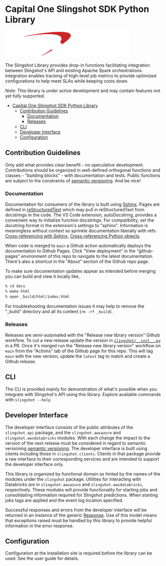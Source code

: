 # Capital One Slingshot SDK Python Library

![Capital One Slingshot Logo](docs/_static/slingshot-small-logo.png)

The Slingshot Library provides drop-in functions facilitating integration between Slingshot's API and existing Apache Spark orchestrations. Integration enables tracking of high-level job metrics to provide optimized configurations to help meet SLAs while keeping costs down.

*Note*: This library is under active development and may contain features not yet fully supported.

- [Capital One Slingshot SDK Python Library](#capital-one-slingshot-sdk-python-library)
  - [Contribution Guidelines](#contribution-guidelines)
    - [Documentation](#documentation)
    - [Releases](#releases)
  - [CLI](#cli)
  - [Developer Interface](#developer-interface)
  - [Configuration](#configuration)

## Contribution Guidelines

Only add what provides clear benefit - no speculative development. Contributions should be organized in well-defined orthogonal functions and classes - "building blocks" - with documentation and tests. Public functions are subject to the constraints of [semantic versioning](https://semver.org). And be nice!

### Documentation

Documentation for consumers of the library is built using [Sphinx](https://www.sphinx-doc.org/en/master/). Pages are defined in [reStructuredText](https://docutils.sourceforge.io/rst.html) which may pull in reStructuredText from docstrings in the code. The VS Code extension, autoDocstring, provides a convenient way to initialize function docstrings. For compatibility, set the docstring format in the extension's settings to "sphinx". Information is meaningless without context so sprinkle documentation liberally with refs: [Cross-referencing with Sphinx](https://docs.readthedocs.io/en/stable/guides/cross-referencing-with-sphinx.html), [Cross-referencing Python objects](https://www.sphinx-doc.org/en/master/usage/restructuredtext/domains.html#cross-referencing-python-objects).

When code is merged to `main` a Github action automatically deploys the documentation to Github Pages. Click "View deployment" in the "github-pages" environment of this repo to navigate to the latest documentation. There's also a shortcut in the "About" section of the Github repo page.

To make sure documentation updates appear as intended before merging you can build and view it locally like,

``` bash
% cd docs
% make html
% open _build/html/index.html
```

For troubleshooting documentation issues it may help to remove the "\_build" directory and all its content (`rm -rf _build`).

### Releases

Releases are semi-automated with the "Release new library version" Github workflow. To cut a new release update the version in [`slingshot/__init__.py`](slingshot/__init__.py) in a PR. Once it's merged run the "Release new library version" workflow on `main` from the "Actions" tab of the Github page for this repo. This will tag `main` with the new version, update the `latest` tag to match and create a Github release.

## CLI

The CLI is provided mainly for demonstration of what's possible when you integrate with Slingshot's API using this library. Explore available commands with `slingshot --help`

## Developer Interface

The developer interface consists of the public attributes of the `slingshot.api` package, and the `slingshot.awsazure` and `slingshot.awsdatabricks` modules. With each change the impact to the version of the next release must be considered in regard to semantic versioning [semantic versioning](https://semver.org). The developer interface is built using clients including those in `slingshot.clients`. Clients in that package provide a raw interface to their corresponding services and are intended to support the developer interface only.

This library is organized by functional domain as hinted by the names of the modules under the `slingshot` package. Utilities for interacting with Databricks are in `slingshot.awsazure` and `slingshot.awsdatabricks`, respectively. These modules will provide functionality for starting jobs and consolidating information required for Slingshot predictions. When starting jobs tags are applied and the event log location specified.

Successful responses and errors from the developer interface will be returned in an instance of the generic [Response](slingshot/models.py). Use of this model means that exceptions raised must be handled by this library to provide helpful information in the error response.

## Configuration

Configuration at the installation site is required before the library can be used. See the user guide for details.